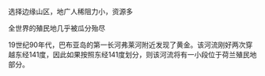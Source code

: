 


选择边缘山区，地广人稀阻力小，资源多

全世界的殖民地几乎被瓜分殆尽

19世纪90年代，巴布亚岛的第一长河弗莱河附近发现了黄金。该河流刚好两次穿越东经141度，因此如果按照东经141度划分，则该河流将有一小段位于荷兰殖民地部分。